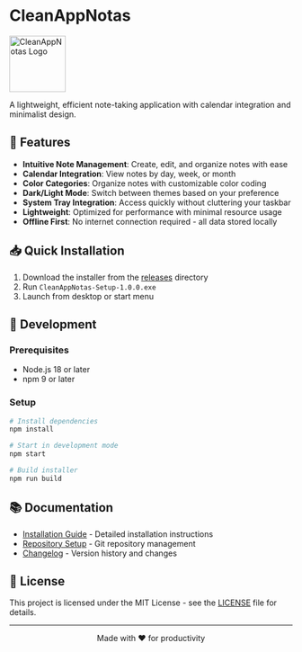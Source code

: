 # CleanAppNotas

<img src="public/favicon.png" alt="CleanAppNotas Logo" width="100"/>

A lightweight, efficient note-taking application with calendar integration and minimalist design.

## 🚀 Features

- **Intuitive Note Management**: Create, edit, and organize notes with ease
- **Calendar Integration**: View notes by day, week, or month
- **Color Categories**: Organize notes with customizable color coding
- **Dark/Light Mode**: Switch between themes based on your preference
- **System Tray Integration**: Access quickly without cluttering your taskbar
- **Lightweight**: Optimized for performance with minimal resource usage
- **Offline First**: No internet connection required - all data stored locally

## 📥 Quick Installation

1. Download the installer from the [releases](releases) directory
2. Run `CleanAppNotas-Setup-1.0.0.exe`
3. Launch from desktop or start menu

## 🔧 Development

### Prerequisites
- Node.js 18 or later
- npm 9 or later

### Setup
```bash
# Install dependencies
npm install

# Start in development mode
npm start

# Build installer
npm run build
```

## 📚 Documentation

- [Installation Guide](INSTALL.md) - Detailed installation instructions
- [Repository Setup](REPOSITORY-SETUP.md) - Git repository management
- [Changelog](CHANGELOG.md) - Version history and changes

## 📝 License

This project is licensed under the MIT License - see the [LICENSE](LICENSE) file for details.

---

<p align="center">Made with ❤️ for productivity</p> 